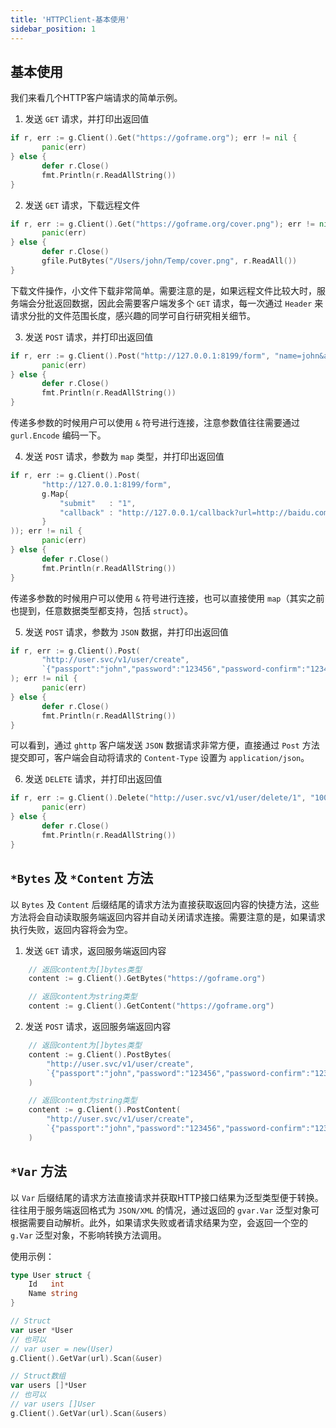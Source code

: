 ```yaml
---
title: 'HTTPClient-基本使用'
sidebar_position: 1
---
```


## 基本使用

我们来看几个HTTP客户端请求的简单示例。

1. 发送 `GET` 请求，并打印出返回值




```  go
if r, err := g.Client().Get("https://goframe.org"); err != nil {
       panic(err)
} else {
       defer r.Close()
       fmt.Println(r.ReadAllString())
}

```

2. 发送 `GET` 请求，下载远程文件




```  go
if r, err := g.Client().Get("https://goframe.org/cover.png"); err != nil {
       panic(err)
} else {
       defer r.Close()
       gfile.PutBytes("/Users/john/Temp/cover.png", r.ReadAll())
}

```


下载文件操作，小文件下载非常简单。需要注意的是，如果远程文件比较大时，服务端会分批返回数据，因此会需要客户端发多个 `GET` 请求，每一次通过 `Header` 来请求分批的文件范围长度，感兴趣的同学可自行研究相关细节。

3. 发送 `POST` 请求，并打印出返回值




```  go
if r, err := g.Client().Post("http://127.0.0.1:8199/form", "name=john&age=18"); err != nil {
       panic(err)
} else {
       defer r.Close()
       fmt.Println(r.ReadAllString())
}

```


传递多参数的时候用户可以使用 `&` 符号进行连接，注意参数值往往需要通过 `gurl.Encode` 编码一下。

4. 发送 `POST` 请求，参数为 `map` 类型，并打印出返回值




```  go
if r, err := g.Client().Post(
       "http://127.0.0.1:8199/form",
       g.Map{
           "submit"   : "1",
           "callback" : "http://127.0.0.1/callback?url=http://baidu.com",
       }
)); err != nil {
       panic(err)
} else {
       defer r.Close()
       fmt.Println(r.ReadAllString())
}

```


传递多参数的时候用户可以使用 `&` 符号进行连接，也可以直接使用 `map`（其实之前也提到，任意数据类型都支持，包括 `struct`）。

5. 发送 `POST` 请求，参数为 `JSON` 数据，并打印出返回值




```  go
if r, err := g.Client().Post(
       "http://user.svc/v1/user/create",
       `{"passport":"john","password":"123456","password-confirm":"123456"}`,
); err != nil {
       panic(err)
} else {
       defer r.Close()
       fmt.Println(r.ReadAllString())
}

```


可以看到，通过 `ghttp` 客户端发送 `JSON` 数据请求非常方便，直接通过 `Post` 方法提交即可，客户端会自动将请求的 `Content-Type` 设置为 `application/json`。

6. 发送 `DELETE` 请求，并打印出返回值




```  go
if r, err := g.Client().Delete("http://user.svc/v1/user/delete/1", "10000"); err != nil {
       panic(err)
} else {
       defer r.Close()
       fmt.Println(r.ReadAllString())
}

```


## `*Bytes` 及 `*Content` 方法

以 `Bytes` 及 `Content` 后缀结尾的请求方法为直接获取返回内容的快捷方法，这些方法将会自动读取服务端返回内容并自动关闭请求连接。需要注意的是，如果请求执行失败，返回内容将会为空。

1. 发送 `GET` 请求，返回服务端返回内容





```  go
    // 返回content为[]bytes类型
    content := g.Client().GetBytes("https://goframe.org")
```







```  go
    // 返回content为string类型
    content := g.Client().GetContent("https://goframe.org")
```

2. 发送 `POST` 请求，返回服务端返回内容





```  go
    // 返回content为[]bytes类型
    content := g.Client().PostBytes(
        "http://user.svc/v1/user/create",
        `{"passport":"john","password":"123456","password-confirm":"123456"}`,
    )
```







```  go
    // 返回content为string类型
    content := g.Client().PostContent(
        "http://user.svc/v1/user/create",
        `{"passport":"john","password":"123456","password-confirm":"123456"}`,
    )
```


## `*Var` 方法

以 `Var` 后缀结尾的请求方法直接请求并获取HTTP接口结果为泛型类型便于转换。往往用于服务端返回格式为 `JSON/XML` 的情况，通过返回的 `gvar.Var` 泛型对象可根据需要自动解析。此外，如果请求失败或者请求结果为空，会返回一个空的 `g.Var` 泛型对象，不影响转换方法调用。

使用示例：

```  go
type User struct {
    Id   int
    Name string
}

```

```  go
// Struct
var user *User
// 也可以
// var user = new(User)
g.Client().GetVar(url).Scan(&user)

```

```  go
// Struct数组
var users []*User
// 也可以
// var users []User
g.Client().GetVar(url).Scan(&users)

```
